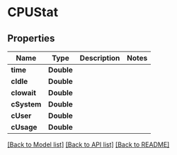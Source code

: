 # CPUStat

## Properties

Name | Type | Description | Notes
------------ | ------------- | ------------- | -------------
**time** | **Double** |  | 
**cIdle** | **Double** |  | 
**cIowait** | **Double** |  | 
**cSystem** | **Double** |  | 
**cUser** | **Double** |  | 
**cUsage** | **Double** |  | 

[[Back to Model list]](../README.md#documentation-for-models) [[Back to API list]](../README.md#documentation-for-api-endpoints) [[Back to README]](../README.md)


